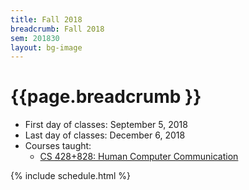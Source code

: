 ```yaml
---
title: Fall 2018
breadcrumb: Fall 2018
sem: 201830
layout: bg-image
---
```

# {{page.breadcrumb }}

<ul>
  <li>First day of classes: September 5, 2018</li>
	<li>Last day of classes: December 6, 2018</li>
	<li>Courses taught:
  	<ul>
      <li>
        <a href="{{"/teaching/CS-428+828/201830" | relative_url }}">
          CS 428+828: Human Computer Communication
        </a>
      </li>
  	</ul>
	</li>
</ul>

{% include schedule.html %}
